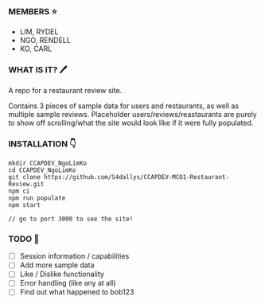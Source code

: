 ### MEMBERS ⭐ 
- LIM, RYDEL   
- NGO, RENDELL   
- KO, CARL   

### WHAT IS IT? 🖊️
A repo for a restaurant review site.   

Contains 3 pieces of sample data for users and restaurants, as well as multiple sample reviews. Placeholder users/reviews/reastaurants are purely to show off scrolling/what the site would look like if it were fully populated.
  
### INSTALLATION 👇
```
mkdir CCAPDEV_NgoLimKo
cd CCAPDEV_NgoLimKo
git clone https://github.com/S4dallys/CCAPDEV-MCO1-Restaurant-Review.git
npm ci
npm run populate
npm start

// go to port 3000 to see the site!
```

### TODO 🌵
- [ ] Session information / capabilities
- [ ] Add more sample data 
- [ ] Like / Dislike functionality
- [ ] Error handling (like any at all)
- [ ] Find out what happened to bob123
